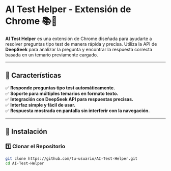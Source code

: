 # AI Test Helper - Extensión de Chrome 📚🤖

**AI Test Helper** es una extensión de Chrome diseñada para ayudarte a resolver preguntas tipo test de manera rápida y precisa. Utiliza la API de **DeepSeek** para analizar la pregunta y encontrar la respuesta correcta basada en un temario previamente cargado.

---

## 🚀 Características
✅ **Responde preguntas tipo test automáticamente.**  
✅ **Soporte para múltiples temarios en formato texto.**  
✅ **Integración con DeepSeek API para respuestas precisas.**  
✅ **Interfaz simple y fácil de usar.**  
✅ **Respuesta mostrada en pantalla sin interferir con la navegación.**  

---

## 📌 Instalación
### 1️⃣ Clonar el Repositorio
```bash
git clone https://github.com/tu-usuario/AI-Test-Helper.git
cd AI-Test-Helper
